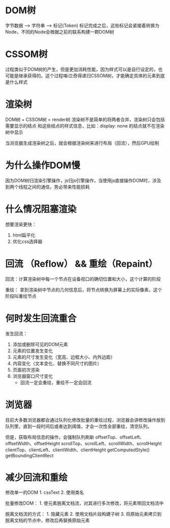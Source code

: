 # DOM树
字节数据 --> 字符串 --> 标记(Token)
标记完成之后，这些标记会紧接着转换为Node，不同的Node会根据之前的联系构建一颗DOM树

# CSSOM树
过程类似于DOM树的产生，但是更加消耗性能，因为样式可以是自行设定的，也可能是继承获得的。这个过程咯i兰奇得递归CSSOM树，才能确定具体的元素到底是什么样式

# 渲染树
DOM树 + CSSOM树 = render树
渲染树不是简单的将两者合并，渲染树只会包括 需要显示的结点 和这些结点的样式信息，比如：display: none 的结点就不在渲染树中显示

当浏览器生成渲染树之后，就会根据渲染树来进行布局（回流），然后GPU绘制


# 为什么操作DOM慢
因为DOM树归渲染引擎操作，js归js引擎操作，当使用js直接操作DOM时，涉及到两个线程之间的通信，势必带来性能损耗

# 什么情况阻塞渲染
想要渲染更快：
1. html扁平化
2. 优化css选择器


# 回流 （Reflow） && 重绘（Repaint）
 回流：计算渲染树中每一个节点在设备视口的确切位置和大小，这个计算的阶段

 重绘： 拿到渲染树中节点的几何信息后，将节点转换为屏幕上的实际像素，这个阶段叫重绘节点


# 何时发生回流重合
发生回流：
1. 添加或删除可见的DOM元素
2. 元素的位置发生变化
3. 元素的尺寸发生变化（宽高、边框大小、内外边距）
4. 内容变化（文本变化、替换不同尺寸的图片）
5. 页面初次渲染
6. 浏览器窗口尺寸变化
    - 回流一定会重绘，重绘不一定会回流

# 浏览器
目前大多数浏览器都会通过队列化修改批量的重绘过程，浏览器会讲修改操作放到队列里，直到一段时间后或者达到阈值，才会一次性全部重绘，清空队列。

但是，获取布局信息的操作，会强制队列刷新
offsetTop、offsetLeft、offsetWidth、offsetHeight
scrollTop、scrollLeft、scrollWidth、scrollHeight
clientTop、clientLeft、clientWidth、clientHeight
getComputedStyle()
getBoundingClientRect


# 减少回流和重绘
修改单一的DOM
    1. cssText
    2. 使用类名

批量修改DOM：
    1. 使元素脱离文档流，对其进行多次修改，将元素带回文档流中


脱离文档流的方式：
    1. 隐藏元素
    2. 使用文档片段构建子树
    3. 将原始元素拷贝到脱离文档的节点中，修改后再替换原始元素
    


